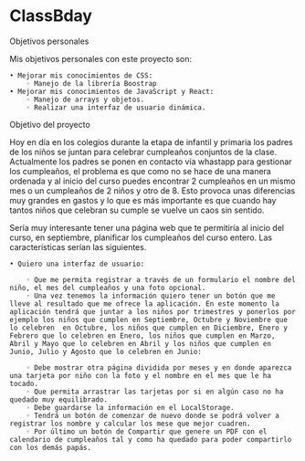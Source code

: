 # ClassBday
Objetivos personales

Mis objetivos personales con este proyecto son:

    • Mejorar mis conocimientos de CSS:
        ◦ Manejo de la librería Boostrap
    • Mejorar mis conocimientos de JavaScript y React:
        ◦ Manejo de arrays y objetos.
        ◦ Realizar una interfaz de usuario dinámica.
	
Objetivo del proyecto

Hoy en día en los colegios durante la etapa de infantil y primaria los padres de los niños se juntan para celebrar cumpleaños conjuntos de la clase. Actualmente los padres se ponen en contacto vía whastapp para gestionar los cumpleaños, el problema es que como no se hace de una manera ordenada y al inicio del curso puedes encontrar 2 cumpleaños en un mismo mes o un cumpleaños de 2 niños y otro de 8. Esto provoca unas diferencias muy grandes en gastos y lo que es más importante es que cuando hay tantos niños que celebran su cumple se vuelve un caos sin sentido.

Sería muy interesante tener una página web que te permitiría al inicio del curso, en septiembre, planificar los cumpleaños del curso entero. Las características serían las siguientes.

    • Quiero una interfaz de usuario:
    
        ◦ Que me permita registrar a través de un formulario el nombre del niño, el mes del cumpleaños y una foto opcional.
        ◦ Una vez tenemos la información quiero tener un botón que me lleve al resultado que me ofrece la aplicación. En este momento la aplicación tendrá que juntar a los niños por trimestres y ponerlos por ejemplo los niños que cumplen en Septiembre, Octubre y Noviembre que lo celebren  en Octubre, los niños que cumplen en Diciembre, Enero y Febrero que lo celebren en Enero, los niños que cumplen en Marzo, Abril y Mayo que lo celebren en Abril y los niños que cumplen en Junio, Julio y Agosto que lo celebren en Junio:
		
        ◦ Debe mostrar otra página dividida por meses y en donde aparezca una tarjeta por niño con la foto y el nombre en el mes que le ha tocado.
        ◦ Que permita arrastrar las tarjetas por si en algún caso no ha quedado muy equilibrado.
        ◦ Debe guardarse la información en el LocalStorage.
        ◦ Tendrá un botón de comenzar de nuevo donde se podrá volver a registrar los nombre y calcular los mese que mejor cuadren.
        ◦ Por último un botón de Compartir que genere un PDF con el calendario de cumpleaños tal y como ha quedado para poder compartirlo con los demás papás.
